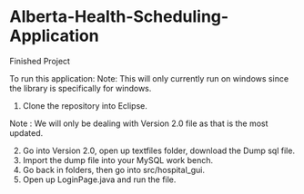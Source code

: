 # Alberta-Health-Scheduling-Application
Finished Project

To run this application:
Note: This will only currently run on windows since the library is specifically for windows.
1. Clone the repository into Eclipse.

Note : We will only be dealing with Version 2.0 file as that is the most updated.

2. Go into Version 2.0, open up textfiles folder, download the Dump sql file.
3. Import the dump file into your MySQL work bench.
4. Go back in folders, then go into src/hospital_gui.
5. Open up LoginPage.java and run the file.
